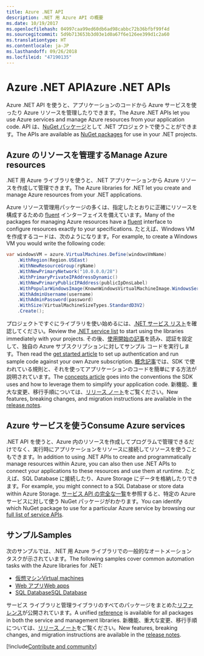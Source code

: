 ```yaml
---
title: Azure .NET API
description: .NET 用 Azure API の概要
ms.date: 10/19/2017
ms.openlocfilehash: 04997caa99ed60db6ad98cabbc72b36bfbf99f4d
ms.sourcegitcommit: 5d9b713653b3d03e1d0a67f6e126ee399d1c2a60
ms.translationtype: HT
ms.contentlocale: ja-JP
ms.lasthandoff: 09/26/2018
ms.locfileid: "47190135"
---
```

# <a name="azure-net-apis"></a><span data-ttu-id="669e5-103">Azure .NET API</span><span class="sxs-lookup"><span data-stu-id="669e5-103">Azure .NET APIs</span></span>

<span data-ttu-id="669e5-104">Azure .NET API を使うと、アプリケーションのコードから Azure サービスを使ったり Azure リソースを管理したりできます。</span><span class="sxs-lookup"><span data-stu-id="669e5-104">The Azure .NET APIs let you use Azure services and manage Azure resources from your application code.</span></span> <span data-ttu-id="669e5-105">API は、[NuGet パッケージ](/dotnet/api/overview/azure/)として .NET プロジェクトで使うことができます。</span><span class="sxs-lookup"><span data-stu-id="669e5-105">The APIs are available as [NuGet packages](/dotnet/api/overview/azure/) for use in your .NET projects.</span></span> 

## <a name="manage-azure-resources"></a><span data-ttu-id="669e5-106">Azure のリソースを管理する</span><span class="sxs-lookup"><span data-stu-id="669e5-106">Manage Azure resources</span></span>

<span data-ttu-id="669e5-107">.NET 用 Azure ライブラリを使うと、.NET アプリケーションから Azure リソースを作成して管理できます。</span><span class="sxs-lookup"><span data-stu-id="669e5-107">The Azure libraries for .NET let you create and manage Azure resources from your .NET applications.</span></span>

<span data-ttu-id="669e5-108">Azure リソース管理用パッケージの多くは、指定したとおりに正確にリソースを構成するための [fluent](dotnet-sdk-azure-concepts.md) インターフェイスを備えています。</span><span class="sxs-lookup"><span data-stu-id="669e5-108">Many of the packages for managing Azure resources have a [fluent](dotnet-sdk-azure-concepts.md) interface to configure resources exactly to your specifications.</span></span> <span data-ttu-id="669e5-109">たとえば、Windows VM を作成するコードは、次のようになります。</span><span class="sxs-lookup"><span data-stu-id="669e5-109">For example, to create a Windows VM you would write the following code:</span></span>

```csharp
var windowsVM = azure.VirtualMachines.Define(windowsVmName)
    .WithRegion(Region.USEast)
    .WithNewResourceGroup(rgName)
    .WithNewPrimaryNetwork("10.0.0.0/28")
    .WithPrimaryPrivateIPAddressDynamic()
    .WithNewPrimaryPublicIPAddress(publicIpDnsLabel)
    .WithPopularWindowsImage(KnownWindowsVirtualMachineImage.WindowsServer2012R2Datacenter)
    .WithAdminUsername(username)
    .WithAdminPassword(password)
    .WithSize(VirtualMachineSizeTypes.StandardD3V2)
    .Create();
 ```

<span data-ttu-id="669e5-110">プロジェクトですぐにライブラリを使い始めるには、[.NET サービス リスト](/dotnet/api/overview/azure/)を確認してください。</span><span class="sxs-lookup"><span data-stu-id="669e5-110">Review the [.NET service list](/dotnet/api/overview/azure/) to start using the libraries immediately with your projects.</span></span> <span data-ttu-id="669e5-111">その後、[使用開始の記事](dotnet-sdk-azure-get-started.md)を読み、認証を設定して、独自の Azure サブスクリプションに対してサンプル コードを実行します。</span><span class="sxs-lookup"><span data-stu-id="669e5-111">Then read the [get started article](dotnet-sdk-azure-get-started.md) to set up authentication and run sample code against your own Azure subscription.</span></span>  <span data-ttu-id="669e5-112">[概念記事](dotnet-sdk-azure-concepts.md)では、SDK で使われている規則と、それを使ってアプリケーションのコードを簡単にする方法が説明されています。</span><span class="sxs-lookup"><span data-stu-id="669e5-112">The [concepts article](dotnet-sdk-azure-concepts.md) goes into the conventions the SDK uses and how to leverage them to simplify your application code.</span></span> <span data-ttu-id="669e5-113">新機能、重大な変更、移行手順については、[リリース ノート](dotnet-sdk-azure-release-notes.md)をご覧ください。</span><span class="sxs-lookup"><span data-stu-id="669e5-113">New features, breaking changes, and migration instructions are available in the [release notes](dotnet-sdk-azure-release-notes.md).</span></span>

## <a name="consume-azure-services"></a><span data-ttu-id="669e5-114">Azure サービスを使う</span><span class="sxs-lookup"><span data-stu-id="669e5-114">Consume Azure services</span></span>

<span data-ttu-id="669e5-115">.NET API を使うと、Azure 内のリソースを作成してプログラムで管理できるだけでなく、実行時にアプリケーションをリソースに接続してリソースを使うこともできます。</span><span class="sxs-lookup"><span data-stu-id="669e5-115">In addition to using .NET APIs to create and programmatically manage resources within Azure, you can also then use .NET APIs to connect your applications to these resources and use them at runtime.</span></span>  <span data-ttu-id="669e5-116">たとえば、SQL Database に接続したり、Azure Storage にデータを格納したりできます。</span><span class="sxs-lookup"><span data-stu-id="669e5-116">For example, you might connect to a SQL Database or store data within Azure Storage.</span></span>  <span data-ttu-id="669e5-117">[サービス API の完全な一覧](/dotnet/api/overview/azure/)を参照すると、特定の Azure サービスに対して使う NuGet パッケージがわかります。</span><span class="sxs-lookup"><span data-stu-id="669e5-117">You can identify which NuGet package to use for a particular Azure service by browsing our [full list of service APIs](/dotnet/api/overview/azure/).</span></span>  

## <a name="samples"></a><span data-ttu-id="669e5-118">サンプル</span><span class="sxs-lookup"><span data-stu-id="669e5-118">Samples</span></span>

<span data-ttu-id="669e5-119">次のサンプルでは、.NET 用 Azure ライブラリでの一般的なオートメーション タスクが示されています。</span><span class="sxs-lookup"><span data-stu-id="669e5-119">The following samples cover common automation tasks with the Azure libraries for .NET:</span></span>

- [<span data-ttu-id="669e5-120">仮想マシン</span><span class="sxs-lookup"><span data-stu-id="669e5-120">Virtual machines</span></span>](dotnet-sdk-azure-virtual-machine-samples.md)
- [<span data-ttu-id="669e5-121">Web アプリ</span><span class="sxs-lookup"><span data-stu-id="669e5-121">Web apps</span></span>](dotnet-sdk-azure-web-apps-samples.md)
- [<span data-ttu-id="669e5-122">SQL Database</span><span class="sxs-lookup"><span data-stu-id="669e5-122">SQL Database</span></span>](dotnet-sdk-azure-sql-database-samples.md)

<span data-ttu-id="669e5-123">サービス ライブラリと管理ライブラリのすべてのパッケージをまとめた[リファレンス](/dotnet/api/overview/azure/?view=azure-dotnet)が公開されています。</span><span class="sxs-lookup"><span data-stu-id="669e5-123">A unified [reference](/dotnet/api/overview/azure/?view=azure-dotnet) is available for all packages in both the service and management libraries.</span></span> <span data-ttu-id="669e5-124">新機能、重大な変更、移行手順については、[リリース ノート](dotnet-sdk-azure-release-notes.md)をご覧ください。</span><span class="sxs-lookup"><span data-stu-id="669e5-124">New features, breaking changes, and migration instructions are available in the [release notes](dotnet-sdk-azure-release-notes.md).</span></span>

[!include[Contribute and community](includes/contribute.md)]